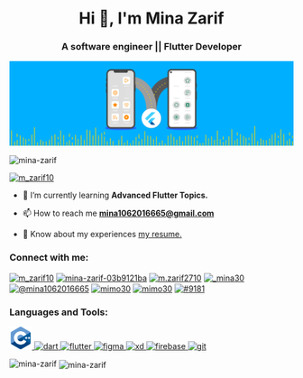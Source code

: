 
<h1 align="center">Hi 👋, I'm Mina Zarif</h1>
<h3 align="center">A software engineer || Flutter Developer</h3>
<!-- <p align="right"><img src="https://d112y698adiu2z.cloudfront.net/photos/production/software_photos/000/456/275/datas/original.gif" alt="GIF" width="150" height="150"></p> -->
<img src="https://github.com/Mina-Zarif/Mina-Zarif/blob/main/assets/cover_image.gif" alt="Banner" >



<p align="left"> <img src="https://komarev.com/ghpvc/?username=mina-zarif&label=Profile%20views&color=0e75b6&style=flat" alt="mina-zarif" /> </p>

<!--<p align="left"> <a href="https://github.com/ryo-ma/github-profile-trophy"><img src="https://github-profile-trophy.vercel.app/?username=mina-zarif" alt="mina-zarif" /></a> </p> -->

<p align="left"> <a href="https://twitter.com/mina_zarif_" target="blank"><img src="https://img.shields.io/twitter/follow/mina_zarif_?logo=twitter&style=for-the-badge" alt="m_zarif10" /></a> </p>

- 🌱 I’m currently learning **Advanced Flutter Topics.**

- 📫 How to reach me **mina1062016665@gmail.com**

- 📄 Know about my experiences [my resume.](https://drive.google.com/file/d/1jP38R8lHOUYTzARH4AOd9YfQvT47AOwK/view?usp=sharing)

<h3 align="left">Connect with me:</h3>
<p align="left">
<a href="https://twitter.com/mina_zarif_" target="blank"><img align="center" src="https://raw.githubusercontent.com/rahuldkjain/github-profile-readme-generator/master/src/images/icons/Social/twitter.svg" alt="m_zarif10" height="30" width="40" /></a>
<a href="https://linkedin.com/in/mina-zarif-03b9121ba" target="blank"><img align="center" src="https://raw.githubusercontent.com/rahuldkjain/github-profile-readme-generator/master/src/images/icons/Social/linked-in-alt.svg" alt="mina-zarif-03b9121ba" height="30" width="40" /></a>
<a href="https://fb.com/m.zarif2710" target="blank"><img align="center" src="https://raw.githubusercontent.com/rahuldkjain/github-profile-readme-generator/master/src/images/icons/Social/facebook.svg" alt="m.zarif2710" height="30" width="40" /></a>
<a href="https://instagram.com/_mina30" target="blank"><img align="center" src="https://raw.githubusercontent.com/rahuldkjain/github-profile-readme-generator/master/src/images/icons/Social/instagram.svg" alt="_mina30" height="30" width="40" /></a>
<a href="https://www.hackerrank.com/profile/mina1062016665" target="blank"><img align="center" src="https://raw.githubusercontent.com/rahuldkjain/github-profile-readme-generator/master/src/images/icons/Social/hackerrank.svg" alt="@mina1062016665" height="30" width="40" /></a>
<a href="https://codeforces.com/profile/mimo30" target="blank"><img align="center" src="https://raw.githubusercontent.com/rahuldkjain/github-profile-readme-generator/master/src/images/icons/Social/codeforces.svg" alt="mimo30" height="30" width="40" /></a>
<a href="https://www.leetcode.com/mimo30" target="blank"><img align="center" src="https://raw.githubusercontent.com/rahuldkjain/github-profile-readme-generator/master/src/images/icons/Social/leet-code.svg" alt="mimo30" height="30" width="40" /></a>
<a href="https://discord.gg/#9181" target="blank"><img align="center" src="https://raw.githubusercontent.com/rahuldkjain/github-profile-readme-generator/master/src/images/icons/Social/discord.svg" alt="#9181" height="30" width="40" /></a>
</p>

<h3 align="left">Languages and Tools:</h3>
<!--<p align="left"> <a href="https://www.gnu.org/software/bash/" target="_blank" rel="noreferrer"> <img src="https://www.vectorlogo.zone/logos/gnu_bash/gnu_bash-icon.svg" alt="bash" width="40" height="40"/> </a>
<a href="https://dotnet.microsoft.com/" target="_blank" rel="noreferrer"> <img src="https://raw.githubusercontent.com/devicons/devicon/master/icons/dot-net/dot-net-original-wordmark.svg" alt="dotnet" width="40" height="40"/> 
<a href="https://www.framer.com/" target="_blank" rel="noreferrer"> <img src="https://www.vectorlogo.zone/logos/framer/framer-icon.svg" alt="framer" width="40" height="40"/> </a>
<a href="https://www.cprogramming.com/" target="_blank" rel="noreferrer"> <img src="https://raw.githubusercontent.com/devicons/devicon/master/icons/c/c-original.svg" alt="c" width="40" height="40"/> -->
</a> 
<a href="https://www.w3schools.com/cpp/" target="_blank" rel="noreferrer"> <img src="https://raw.githubusercontent.com/devicons/devicon/master/icons/cplusplus/cplusplus-original.svg" alt="cplusplus" width="40" height="40"/> </a>
<a href="https://dart.dev" target="_blank" rel="noreferrer"> <img src="https://www.vectorlogo.zone/logos/dartlang/dartlang-icon.svg" alt="dart" width="40" height="40"/> </a> </a>
<a href="https://flutter.dev" target="_blank" rel="noreferrer"> <img src="https://www.vectorlogo.zone/logos/flutterio/flutterio-icon.svg" alt="flutter" width="40" height="40"/> </a> 
<a href="https://www.figma.com/" target="_blank" rel="noreferrer"> <img src="https://www.vectorlogo.zone/logos/figma/figma-icon.svg" alt="figma" width="40" height="40"/> </a> 
<a href="https://www.adobe.com/products/xd.html" target="_blank" rel="noreferrer"> <img src="https://upload.wikimedia.org/wikipedia/commons/thumb/c/c2/Adobe_XD_CC_icon.svg/1200px-Adobe_XD_CC_icon.svg.png" alt="xd" width="40" height="40"/> </a> 
<a href="https://firebase.google.com/" target="_blank" rel="noreferrer"> <img src="https://www.vectorlogo.zone/logos/firebase/firebase-icon.svg" alt="firebase" width="40" height="40"/> </a>
<a href="https://git-scm.com/" target="_blank" rel="noreferrer"> <img src="https://www.vectorlogo.zone/logos/git-scm/git-scm-icon.svg" alt="git" width="40" height="40"/> </a> </p>
<p><img align="left" src="https://github-readme-stats.vercel.app/api/top-langs?username=mina-zarif&show_icons=true&locale=en&layout=compact" alt="mina-zarif" /></p>

<p>&nbsp;<img align="center" src="https://github-readme-stats.vercel.app/api?username=mina-zarif&show_icons=true&locale=en" alt="mina-zarif" /></p>

